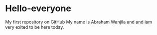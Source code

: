 # Hello-everyone
My first repository on GitHub
My name is Abraham Wanjila and and iam very exited to be here today.
